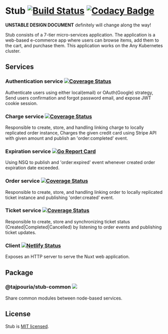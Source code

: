 # Stub [![Build Status](https://travis-ci.org/tajpouria/stub.svg?branch=master)](https://travis-ci.org/tajpouria/stub) [![Codacy Badge](https://api.codacy.com/project/badge/Grade/9c9227f12d5949c0af19184e50ab8d16)](https://app.codacy.com/manual/tajpouria/stub?utm_source=github.com&utm_medium=referral&utm_content=tajpouria/stub&utm_campaign=Badge_Grade_Dashboard)

**UNSTABLE DESIGN DOCUMENT** definitely will change along the way!

Stub consists of a 7-tier micro-services application. The application is a web-based e-commerce app where users can browse items, add them to the cart, and purchase them. This application works on the Any Kubernetes cluster.

## Services

### Authentication service [![Coverage Status](https://coveralls.io/repos/github/tajpouria/stub/badge.svg?branch=master)](https://coveralls.io/github/tajpouria/stub?branch=master)

Authenticate users using either local(email) or OAuth(Google) strategy, Send users confirmation and forgot password email, and expose JWT cookie session.

### Charge service [![Coverage Status](https://coveralls.io/repos/gitlab/tajpouria/stub-charge/badge.svg?branch=master)](https://coveralls.io/gitlab/tajpouria/stub-charge?branch=master)

Responsible to create, store, and handling linking charge to locally replicated order instance, Charges the given credit card using Stripe API with given amount and publish an 'order:completed' event.

### Expiration service [![Go Report Card](https://goreportcard.com/badge/github.com/tajpouria/stub)](https://goreportcard.com/report/github.com/tajpouria/stub)

Using NSQ to publish and 'order:expired' event whenever created order expiration date exceeded.

### Order service [![Coverage Status](https://coveralls.io/repos/gitlab/tajpouria/stub-order/badge.svg?branch=master)](https://coveralls.io/gitlab/tajpouria/stub-order?branch=master)

Responsible to create, store, and handling linking order to locally replicated ticket instance and publishing 'order:created' event.

### Ticket service [![Coverage Status](https://coveralls.io/repos/gitlab/tajpouria/stub-ticket/badge.svg?branch=master)](https://coveralls.io/gitlab/tajpouria/stub-ticket?branch=master)

Responsible to create, store and synchronizing ticket status (Created|Completed|Cancelled) by listening to order events and publishing ticket updates.

### Client [![Netlify Status](https://api.netlify.com/api/v1/badges/1ddee602-c042-4e47-bd2f-5d120f28e261/deploy-status)](https://app.netlify.com/sites/stub-client/deploys)

Exposes an HTTP server to serve the Nuxt web application.

## Package

### @tajpouria/stub-common [![](https://img.shields.io/npm/v/@tajpouria/stub-common)](https://www.npmjs.com/package/@tajpouria/stub-common)

Share common modules between node-based services.

## License

Stub is [MIT licensed](LICENSE).
